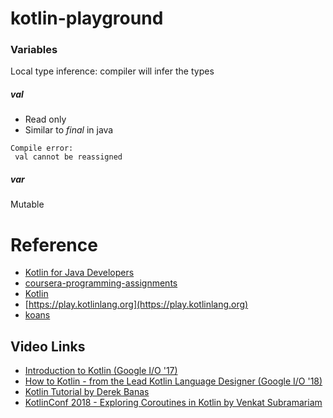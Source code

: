 # kotlin-playground

### Variables

Local type inference: compiler will infer the types

##### val
*   Read only
*   Similar to _final_ in java 

```
Compile error:
 val cannot be reassigned
 ```
  
##### var
Mutable

# Reference
*   [Kotlin for Java Developers](https://www.coursera.org/learn/kotlin-for-java-developers/home/welcome)   
*   [coursera-programming-assignments](https://www.jetbrains.com/help/education/coursera-programming-assignments.html)
*   [Kotlin](https://stepik.org/course/2852)
*   [https://play.kotlinlang.org](https://play.kotlinlang.org)
*   [koans](https://play.kotlinlang.org/koans/overview)

## Video Links

*   [Introduction to Kotlin (Google I/O '17)](https://www.youtube.com/watch?v=X1RVYt2QKQE&t=33s)
*   [How to Kotlin - from the Lead Kotlin Language Designer (Google I/O '18)](https://www.youtube.com/watch?v=6P20npkvcb8&t)
*   [Kotlin Tutorial by Derek Banas
](https://www.youtube.com/watch?v=H_oGi8uuDpA)
*   [KotlinConf 2018 - Exploring Coroutines in Kotlin by Venkat Subramariam](https://www.youtube.com/watch?v=jT2gHPQ4Z1Q)